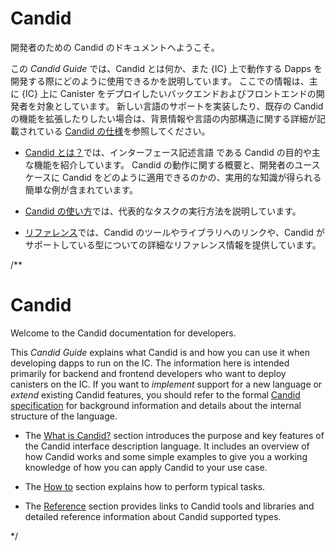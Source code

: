 # Candid

開発者のための Candid のドキュメントへようこそ。

この _Candid Guide_ では、Candid とは何か、また {IC} 上で動作する Dapps を開発する際にどのように使用できるかを説明しています。 ここでの情報は、主に {IC} 上に Canister をデプロイしたいバックエンドおよびフロントエンドの開発者を対象としています。 新しい言語のサポートを実装したり、既存の Candid の機能を拡張したりしたい場合は、背景情報や言語の内部構造に関する詳細が記載されている [Candid の仕様](https://github.com/dfinity/candid/blob/master/spec/Candid.md)を参照してください。

- [Candid とは？](candid-concepts.md)では、インターフェース記述言語 である Candid の目的や主な機能を紹介しています。 Candid の動作に関する概要と、開発者のユースケースに Candid をどのように適用できるのかの、実用的な知識が得られる簡単な例が含まれています。

- [Candid の使い方](candid-howto.md)では、代表的なタスクの実行方法を説明しています。

- [リファレンス](../../../references/candid-ref.md)では、Candid のツールやライブラリへのリンクや、Candid がサポートしている型についての詳細なリファレンス情報を提供しています。

/**
# Candid

Welcome to the Candid documentation for developers.

This *Candid Guide* explains what Candid is and how you can use it when developing dapps to run on the IC. The information here is intended primarily for backend and frontend developers who want to deploy canisters on the IC. If you want to *implement* support for a new language or *extend* existing Candid features, you should refer to the formal [Candid specification](https://github.com/dfinity/candid/blob/master/spec/Candid.md) for background information and details about the internal structure of the language.

-   The [What is Candid?](candid-concepts.md) section introduces the purpose and key features of the Candid interface description language. It includes an overview of how Candid works and some simple examples to give you a working knowledge of how you can apply Candid to your use case.

-   The [How to](candid-howto.md) section explains how to perform typical tasks.

-   The [Reference](../../../references/candid-ref.md) section provides links to Candid tools and libraries and detailed reference information about Candid supported types.

*/
